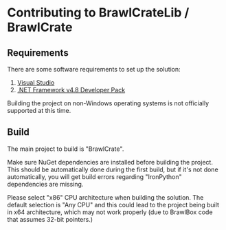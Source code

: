 # Contributing to BrawlCrateLib / BrawlCrate

## Requirements

There are some software requirements to set up the solution:

1.  [Visual Studio](https://visualstudio.microsoft.com/vs/)
2.  [.NET Framework v4.8 Developer Pack](https://dotnet.microsoft.com/download/thank-you/net48-developer-pack)

Building the project on non-Windows operating systems is not officially supported at this time.

## Build

The main project to build is "BrawlCrate".

Make sure NuGet dependencies are installed before building the project. This should be automatically done during the first build, but if it's not done automatically, you will get build errors regarding "IronPython" dependencies are missing.

Please select "x86" CPU architecture when building the solution. The default selection is "Any CPU" and this could lead to the project being built in x64 architecture, which may not work properly (due to BrawlBox code that assumes 32-bit pointers.)
